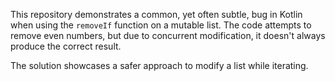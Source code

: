This repository demonstrates a common, yet often subtle, bug in Kotlin when using the `removeIf` function on a mutable list. The code attempts to remove even numbers, but due to concurrent modification, it doesn't always produce the correct result.

The solution showcases a safer approach to modify a list while iterating.